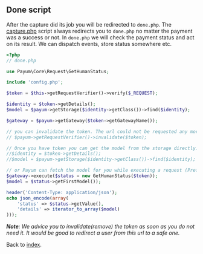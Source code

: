 ## Done script

After the capture did its job you will be redirected to `done.php`.
The [capture.php](capture-script.md) script always redirects you to `done.php` no matter the payment was a success or not.
In `done.php` we will check the payment status and act on its result. We can dispatch events, store status somewhere etc.

```php
<?php
// done.php

use Payum\Core\Request\GetHumanStatus;

include 'config.php';

$token = $this->getRequestVerifier()->verify($_REQUEST);

$identity = $token->getDetails();
$model = $payum->getStorage($identity->getClass())->find($identity);

$gateway = $payum->getGateway($token->getGatewayName());

// you can invalidate the token. The url could not be requested any more.
// $payum->getRequestVerifier()->invalidate($token);

// Once you have token you can get the model from the storage directly. 
//$identity = $token->getDetails();
//$model = $payum->getStorage($identity->getClass())->find($identity);

// or Payum can fetch the model for you while executing a request (Preferred).
$gateway->execute($status = new GetHumanStatus($token));
$model = $status->getFirstModel());

header('Content-Type: application/json');
echo json_encode(array(
    'status' => $status->getValue(),
    'details' => iterator_to_array($model)
)));
```

_**Note**: We advice you to invalidate(remove) the token as soon as you do not need it. It would be good to redirect a user from this url to a safe one._

Back to [index](index.md).